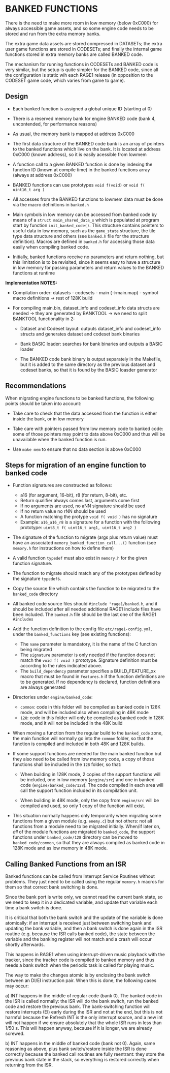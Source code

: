 # BANKED FUNCTIONS

There is the need to make more room in low memory (below 0xC000) for always
accessible game assets, and so some engine code needs to be stored and run
from the extra memory banks.

The extra game data assets are stored compressed in DATASETs; the extra user
game functions are stored in CODESETs; and finally the internal game
functions stored in extra memory banks are called BANKED code.

The mechanism for running functions in CODESETs and BANKED code is very
similar, but the setup is quite simpler for the BANKED code, since all the
configuration is static wih each RAGE1 release (in opposition to the CODESET
game code, which varies from game to game).

## Design

- Each banked function is assigned a global unique ID (starting at 0)

- There is a reserved memory bank for engine BANKED code (bank 4,
  uncontended, for performance reasons)

- As usual, the memory bank is mapped at address 0xC000

- The first data structure of the BANKED code bank is an array of pointers
  to the banked functions which live on the bank. It is located at address
  0xC000 (known address), so it is easily acessible from lowmem

- A function call to a given BANKED function is done by indexing the
  function ID (known at compile time) in the banked functions array (always
  at address 0xC000)

- BANKED functions can use prototypes `void f(void)` or `void f( uint16_t
  arg )`

- All accesses from the BANKED functions to lowmem data must be done via the
  macro definitions in `banked.h`

- Main symbols in low memory can be accessed from banked code by means of a
  `struct main_shared_data_s` which is populated at program start by
  function `init_banked_code()`.  This structure contains pointers to useful
  data in low memory, such as the `game_state` structure, the tile type data
  structure and others (see `banked.h` file for the structure definition). 
  Macros are defined in `banked.h` for accessing those data easily when
  compiling banked code.

- Initially, banked functions receive no parameters and return nothing, but
  this limitation is to be revisited, since it seems easy to have a
  structure in low memory for passing parameters and return values to the
  BANKED functions at runtime

**Implementation NOTES:**

- Compilation order: datasets - codesets - main (->main.map) - symbol macro
  definitions -> rest of 128K build

- For compiling main.bin, dataset_info and codeset_info data structs are
  needed -> they are generated by BANKTOOL -> we need to split BANKTOOL
  functionality in 2:

  - Dataset and Codeset layout: outputs dataset_info and codeset_info
    structs and generates dataset and codeset bank binaries

  - Bank BASIC loader: searches for bank binaries and outputs a BASIC
    loader

  - The BANKED code bank binary is output separately in the Makefile, but it
    is added to the same directory as the previous dataset and codeset
    banks, so that it is found by the BASIC loasder generator

## Recommendations

When migrating engine functions to be banked functions, the following points
should be taken into account:

- Take care to check that the data accessed from the function is either
  inside the bank, or in low memory

- Take care with pointers passed from low memory code to banked code: some
  of those pointers may point to data above 0xC000 and thus will be
  unavailable when the banked function is run.

- Use `make mem` to ensure that no data section is above 0xC000

## Steps for migration of an engine function to banked code

- Function signatures are constructed as follows:

  - a16 (for argument, 16-bit), r8 (for return, 8-bit), etc.
  - Return qualifier always comes last, arguments come first
  - If no arguments are used, no aNN signature should be used
  - If no return value no rNN should be used
  - A function matching the protype `void f( void )` has no signature
  - Example: `a16_a16_r8` is a signature for a function with the following
    prototype: `uint8_t f( uint16_t arg1, uint16_t arg2 )`

- The signature of the function to migrate (args plus return value) must
  have an associated `memory_banked_function_call...()` function (see
  `memory.h` for instructions on how to define them)

- A valid function `typedef` must also exist in `memory.h` for the given
  function signature.

- The function to migrate should match any of the prototypes defined by the
  signature `typedef`s.

- Copy the source file which contains the function to be migrated to the
  `banked_code` directory

- All banked code source files should `#include "rage1/banked.h`, and it
  should be included after all needed additional RAGE1 include files have
  been included.  The `banked.h` file should be the last one of the RAGE1
  `#includes`

- Add the function definition to the config file `etc/rage1-config.yml`,
  under the `banked_functions` key (see existing functions):

  - The `name` parameter is mandatory, it is the name of the C function
    being migrated
  - The `signature` parameter is only needed if the function does not match
    the `void f( void )` prototype. Signature definition must be according
    to the rules indicated above.
  - The `build_dependency` parameter specifies a BUILD_FEATURE_xx macro that
    must be found in `features.h` if the function definitions are to be
    generated. If no dependency is declared, function definitions are always
    generated

- Directories under `engine/banked_code`:

  - `common`: code in this folder will be compiled as banked code in 128K
    mode, and will be included also when compiling in 48K mode
  - `128`: code in this folder will only be compiled as banked code in 128K
    mode, and it will _not_ be included in the 48K build

- When moving a function from the regular build to the `banked_code` zone,
  the main function will normally go into the `common` folder, so that the
  function is compiled and included in both 48K and 128K builds.

- If some support functions are needed for the main banked function but they
  also need to be called from low memory code, a copy of those functions
  shall be included in the `128` folder, so that:

  - When building in 128K mode, 2 copies of the support functions will be
    included, one in low memory (`engine/src`) and one in banked code
    (`engine/banked_code/128`).  The code compiled in each area will call
    the support function included in its compilation unit.

  - When building in 48K mode, only the copy from `engine/src` will be
    compiled and used, so only 1 copy of the function will exist.

- This situation normally happens only temporarily when migrating some
  functions from a given module (e.g.  `enemy.c`) but not others: not all
  functions from a module need to be migrated initially.  When/if later on,
  _all_ of the module functions are migrated to `banked_code`, the support
  functions under `banked_code/128` directory can be moved to
  `banked_code/common`, so that they are always compiled as banked code in
  128K mode and as low memory in 48K mode.

## Calling Banked Functions from an ISR

Banked functions can be called from Interrupt Service Routines without
problems.  They just need to be called using the regular `memory.h` macros
for them so that correct bank switching is done.

Since the bank port is write only, we cannot read the current bank state, so
we need to keep it in a dedicated variable, and update that variable each
time a bank switch is done.

It is critical that both the bank switch and the update of the variable is
done atomically: if an interrupt is received just between switching bank and
updating the bank variable, and then a bank switch is done again in the ISR
routine (e.g.  because the ISR calls banked code), the state between the
variable and the banking register will not match and a crash will occur
shortly afterwards.

This happens in RAGE1 when using interrupt-driven music playback with the
tracker, since the tracker code is compiled to banked memory and thus needs
a bank switch when the periodic task is called for playing music.

The way to make the changes atomic is by enclosing the bank switch between
an DI/EI instruction pair.  When this is done, the following cases may
occur:

a) INT happens in the middle of regular code (bank 0).  The banked code in
the ISR is called normally: the ISR will do the bank switch, run the banked
code and restore the previous bank.  The bank-switching function will
restore interrupts (EI) early during the ISR and not at the end, but this is
not harmful because the Refresh INT is the only interrupt source, and a new
int will not happen if we ensure absolutely that the whole ISR runs in less
than 1/50 s.  This will happen anyway, because if it is longer, we are
already screwed.

b) INT happens in the middle of banked code (bank not 0).  Again, same
reasoning as above, plus bank switch/restore inside the ISR is done
correctly because the banked call routines are fully reentrant: they store
the previous bank state in the stack, so everything is restored correctly
when returning from the ISR.
